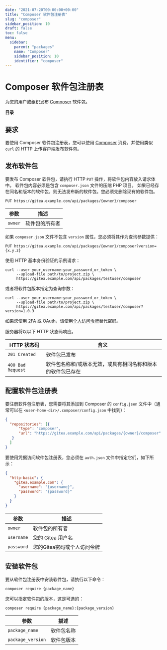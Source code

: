 ```yaml
---
date: "2021-07-20T00:00:00+00:00"
title: "Composer 软件包注册表"
slug: "composer"
sidebar_position: 10
draft: false
toc: false
menu:
  sidebar:
    parent: "packages"
    name: "Composer"
    sidebar_position: 10
    identifier: "composer"
---
```


# Composer 软件包注册表

为您的用户或组织发布 [Composer](https://getcomposer.org/) 软件包。

**目录**

## 要求

要使用 Composer 软件包注册表，您可以使用 [Composer](https://getcomposer.org/download/) 消费，并使用类似 `curl` 的 HTTP 上传客户端发布软件包。

## 发布软件包

要发布 Composer 软件包，请执行 HTTP `PUT` 操作，将软件包内容放入请求体中。
软件包内容必须是包含 `composer.json` 文件的压缩 PHP 项目。
如果已经存在同名和版本的软件包，则无法发布新的软件包。您必须先删除现有的软件包。

```
PUT https://gitea.example.com/api/packages/{owner}/composer
```

| 参数    | 描述           |
| ------- | -------------- |
| `owner` | 软件包的所有者 |

如果 `composer.json` 文件不包含 `version` 属性，您必须将其作为查询参数提供：

```
PUT https://gitea.example.com/api/packages/{owner}/composer?version={x.y.z}
```

使用 HTTP 基本身份验证的示例请求：

```shell
curl --user your_username:your_password_or_token \
     --upload-file path/to/project.zip \
     https://gitea.example.com/api/packages/testuser/composer
```

或者将软件包版本指定为查询参数：

```shell
curl --user your_username:your_password_or_token \
     --upload-file path/to/project.zip \
     https://gitea.example.com/api/packages/testuser/composer?version=1.0.3
```

如果您使用 2FA 或 OAuth，请使用[个人访问令牌](development/api-usage.md#通过-api-认证)替代密码。

服务器将以以下 HTTP 状态码响应。

| HTTP 状态码       | 含义                                                        |
| ----------------- | ----------------------------------------------------------- |
| `201 Created`     | 软件包已发布                                                |
| `400 Bad Request` | 软件包名称和/或版本无效，或具有相同名称和版本的软件包已存在 |

## 配置软件包注册表

要注册软件包注册表，您需要将其添加到 Composer 的 `config.json` 文件中（通常可以在 `<user-home-dir>/.composer/config.json` 中找到）：

```json
{
  "repositories": [{
      "type": "composer",
      "url": "https://gitea.example.com/api/packages/{owner}/composer"
   }
  ]
}
```

要使用凭据访问软件包注册表，您必须在 `auth.json` 文件中指定它们，如下所示：

```json
{
  "http-basic": {
    "gitea.example.com": {
      "username": "{username}",
      "password": "{password}"
    }
  }
}
```

| 参数       | 描述                        |
| ---------- | --------------------------- |
| `owner`    | 软件包的所有者              |
| `username` | 您的 Gitea 用户名           |
| `password` | 您的Gitea密码或个人访问令牌 |

## 安装软件包

要从软件包注册表中安装软件包，请执行以下命令：

```shell
composer require {package_name}
```

您可以指定软件包的版本，这是可选的：

```shell
composer require {package_name}:{package_version}
```

| 参数              | 描述       |
| ----------------- | ---------- |
| `package_name`    | 软件包名称 |
| `package_version` | 软件包版本 |
